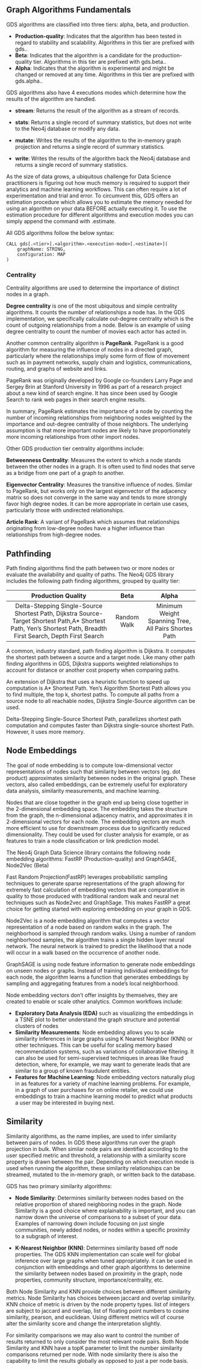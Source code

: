 ## Graph Algorithms Fundamentals


GDS algorithms are classified into three tiers: alpha, beta, and production.

* **Production-quality**: Indicates that the algorithm has been tested in regard to stability and scalability. 
  Algorithms in this tier are prefixed with gds.<algorithm>.
* **Beta**: Indicates that the algorithm is a candidate for the production-quality tier. Algorithms in this tier 
  are prefixed with gds.beta.<algorithm>.
* **Alpha**: Indicates that the algorithm is experimental and might be changed or removed at any time. 
  Algorithms in this tier are prefixed with gds.alpha.<algorithm>.
  

GDS algorithms also have 4 executions modes which determine how the results of the algorithm are handled.

* **stream**: Returns the result of the algorithm as a stream of records.

* **stats**: Returns a single record of summary statistics, but does not write to the Neo4j database or modify any data.

* **mutate**: Writes the results of the algorithm to the in-memory graph projection and returns a single record of 
  summary statistics.

* **write**: Writes the results of the algorithm back the Neo4j database and returns a single record of 
  summary statistics.
  

As the size of data grows, a ubiquitous challenge for Data Science practitioners is figuring out how much 
memory is required to support their analytics and machine learning workflows. This can often require a lot of 
experimentation and trial and error. To circumvent this, GDS offers an estimation procedure which allows you 
to estimate the memory needed for using an algorithm on your data BEFORE actually executing it. To use the 
estimation procedure for different algorithms and execution modes you can simply append the command with .estimate.


All GDS algorithms follow the below syntax:

```
CALL gds[.<tier>].<algorithm>.<execution-mode>[.<estimate>](
	graphName: STRING,
	configuration: MAP
)
```

### Centrality 

Centrality algorithms are used to determine the importance of distinct nodes in a graph.

**Degree centrality** is one of the most ubiquitous and simple centrality algorithms. It counts the number of 
relationships a node has. In the GDS implementation, we specifically calculate out-degree centrality which 
is the count of outgoing relationships from a node. Below is an example of using degree centrality to count 
the number of movies each actor has acted in.

Another common centrality algorithm is **PageRank**. PageRank is a good algorithm for measuring the influence of nodes 
in a directed graph, particularly where the relationships imply some form of flow of movement such as in payment 
networks, supply chain and logistics, communications, routing, and graphs of website and links.

PageRank was originally developed by Google co-founders Larry Page and Sergey Brin at Stanford University in 
1996 as part of a research project about a new kind of search engine. It has since been used by Google Search to rank 
web pages in their search engine results.

In summary, PageRank estimates the importance of a node by counting the number of incoming relationships from 
neighboring nodes weighted by the importance and out-degree centrality of those neighbors. The underlying 
assumption is that more important nodes are likely to have proportionately more incoming relationships 
from other import nodes. 


Other GDS production tier centrality algorithms include:

**Betweenness Centrality**: Measures the extent to which a node stands between the other nodes in a graph. It is 
often used to find nodes that serve as a bridge from one part of a graph to another.

**Eigenvector Centrality**: Measures the transitive influence of nodes. Similar to PageRank, but works only on the 
largest eigenvector of the adjacency matrix so does not converge in the same way and tends to more strongly favor 
high degree nodes. It can be more appropriate in certain use cases, particularly those with undirected relationships.

**Article Rank**: A variant of PageRank which assumes that relationships originating from low-degree nodes have a 
higher influence than relationships from high-degree nodes.

## Pathfinding 

Path finding algorithms find the path between two or more nodes or evaluate the availability and quality of paths. 
The Neo4j GDS library includes the following path finding algorithms, grouped by quality tier:

|Production Quality|Beta|Alpha|
|:---:|:----:|:-----:|
| Delta-Stepping Single-Source Shortest Path, Dijkstra Source-Target Shortest Path,A* Shortest Path, Yen’s Shortest Path, Breadth First Search, Depth First Search | Random Walk|Minimum Weight Spanning Tree, All Pairs Shortes Path|

A common, industry standard, path finding algorithm is Dijkstra. It computes the shortest path 
between a source and a target node. Like many other path finding algorithms in GDS, Dijkstra supports 
weighted relationships to account for distance or another cost property when comparing paths.

An extension of Dijkstra that uses a heuristic function to speed up computation is A* Shortest Path.
Yen’s Algorithm Shortest Path allows you to find multiple, the top k, shortest paths. 
To compute all paths from a source node to all reachable nodes, Dijkstra Single-Source algorithm can be used.

Delta-Stepping Single-Source Shortest Path, parallelizes shortest path computation and computes faster than Dijkstra 
single-source shortest Path. However, it uses more memory.


## Node Embeddings


The goal of node embedding is to compute low-dimensional vector representations of nodes such that similarity 
between vectors (eg. dot product) approximates similarity between nodes in the original graph. These vectors, 
also called embeddings, can be extremely useful for exploratory data analysis, similarity measurements, and 
machine learning.

Nodes that are close together in the graph end up being close together in the 2-dimensional embedding space. 
The embedding takes the structure from the graph, the n-dimensional adjacency matrix, and approximates it in 
2-dimensional vectors for each node. The embedding vectors are much more efficient to use for downstream process 
due to significantly reduced dimensionality. They could be used for cluster analysis for example, or as features to 
train a node classification or link prediction model.

The Neo4j Graph Data Science library contains the following node embedding algorithms: 
FastRP (Production-quality) and GraphSAGE, Node2Vec (Beta)

Fast Random Projection(FastRP) leverages probabilistic sampling techniques to generate sparse representations 
of the graph allowing for extremely fast calculation of embedding vectors that are comparative in quality to 
those produced with traditional random walk and neural net techniques such as Node2vec and GraphSage. This 
makes FastRP a great choice for getting started with exploring embedding on your graph in GDS.

Node2Vec is a node embedding algorithm that computes a vector representation of a node based on random walks 
in the graph. The neighborhood is sampled through random walks. Using a number of random neighborhood 
samples, the algorithm trains a single hidden layer neural network. The neural network is trained to 
predict the likelihood that a node will occur in a walk based on the occurrence of another node.

GraphSAGE is using node feature information to generate node embeddings on unseen nodes or graphs. Instead of 
training individual embeddings for each node, the algorithm learns a function that generates embeddings by 
sampling and aggregating features from a node’s local neighborhood.

Node embedding vectors don’t offer insights by themselves, they are created to enable or scale other analytics. 
Common workflows include:

* **Exploratory Data Analysis (EDA)** such as visualizing the embeddings in a TSNE plot to better understand the graph 
  structure and potential clusters of nodes
* **Similarity Measurements**: Node embedding allows you to scale similarity inferences in large graphs using K Nearest 
  Neighbor (KNN) or other techniques. This can be useful for scaling memory based recommendation systems, such as 
  variations of collaborative filtering. It can also be used for semi-supervised techniques in areas like fraud 
  detection, where, for example, we may want to generate leads that are similar to a group of known fraudulent entities.
* **Features for Machine Learning**: Node embedding vectors naturally plug in as features for a variety of machine
  learning problems. For example, in a graph of user purchases for on online retailer, we could use embeddings to 
  train a machine learning model to predict what products a user may be interested in buying next.

## Similarity 

Similarity algorithms, as the name implies, are used to infer similarity between pairs of nodes. In GDS these 
algorithms run over the graph projection in bulk. When similar node pairs are identified according to the user 
specified metric and threshold, a relationship with a similarity score property is drawn between the pair. 
Depending on which execution mode is used when running the algorithm, these similarity relationships can be streamed, 
mutated to the in-memory graph, or written back to the database.

GDS has two primary similarity algorithms:

* **Node Similarity**: Determines similarity between nodes based on the relative proportion of shared neighboring 
  nodes in the graph. Node Similarity is a good choice where explainability is important, and you can narrow down 
  the universe of comparisons to a subset of your data. Examples of narrowing down include focusing on just single 
  communities, newly added nodes, or nodes within a specific proximity to a subgraph of interest.

* **K-Nearest Neighbor (KNN)**: Determines similarity based off node properties. The GDS KNN implementation can scale
  well for global inference over large graphs when tuned appropriately. it can be used in conjunction with embeddings 
  and other graph algorithms to determine the similarity between nodes based on proximity in the graph, node 
  properties, community structure, importance/centrality, etc.
  

Both Node Similarity and KNN provide choices between different similarity metrics. Node Similarity has choices 
between jaccard and overlap similarity. KNN choice of metric is driven by the node property types. list of integers 
are subject to jaccard and overlap, list of floating point numbers to cosine similarity, pearson, and euclidean. 
Using different metrics will of course alter the similarity score and change the interpretation slightly. 

For similarity comparisons we may also want to control the number of results returned to only consider the most 
relevant node pairs. Both Node Similarity and KNN have a topK parameter to limit the number similarity comparisons 
returned per node. With node similarity there is also the capability to limit the results globally as opposed 
to just a per node basis.


